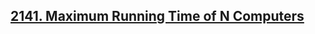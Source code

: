 ## [2141. Maximum Running Time of N Computers](https://leetcode.com/problems/maximum-running-time-of-n-computers/)


